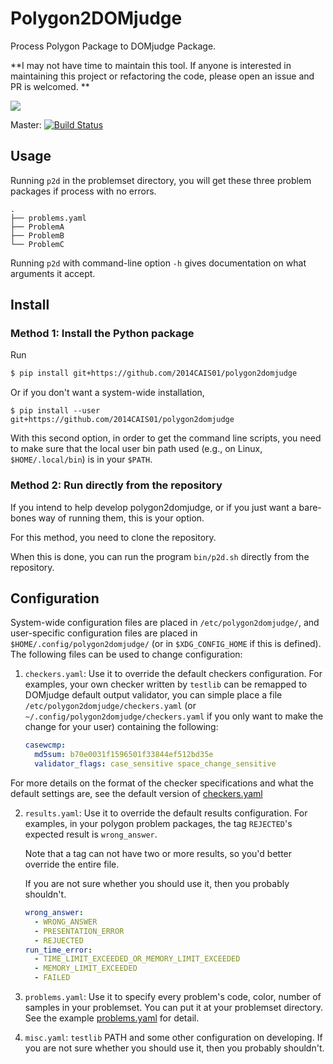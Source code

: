 # Polygon2DOMjudge

Process Polygon Package to DOMjudge Package.

**I may not have time to maintain this tool. If anyone is interested in maintaining this project or refactoring the code, please open an issue and PR is welcomed. **

![](https://img.shields.io/github/license/cubercsl/polygon2domjudge)

Master: [![Build Status](https://travis-ci.org/cubercsl/polygon2domjudge.svg?branch=master)](https://travis-ci.org/cubercsl/polygon2domjudge)

## Usage

Running `p2d` in the problemset directory, you will get these three problem packages if process with no errors.
```
.
├── problems.yaml
├── ProblemA
├── ProblemB
└── ProblemC
```
Running `p2d` with command-line option `-h` gives documentation on what arguments it accept.

## Install
### Method 1: Install the Python package

Run
```bash
$ pip install git+https://github.com/2014CAIS01/polygon2domjudge
```
Or if you don't want a system-wide installation,
```
$ pip install --user git+https://github.com/2014CAIS01/polygon2domjudge
```

With this second option, in order to get the command line scripts, you need to make sure that the local user bin path used (e.g., on Linux, `$HOME/.local/bin`) is in your `$PATH`.

### Method 2: Run directly from the repository

If you intend to help develop polygon2domjudge, or if you just want a bare-bones way of running them, this is your option.

For this method, you need to clone the repository.

When this is done, you can run the program `bin/p2d.sh` directly from the repository.

## Configuration
System-wide configuration files are placed in `/etc/polygon2domjudge/`, and user-specific configuration files are placed in `$HOME/.config/polygon2domjudge/` (or in `$XDG_CONFIG_HOME` if this is defined). The following files can be used to change configuration:

1. `checkers.yaml`: Use it to override the default checkers configuration. For examples, your own checker written by `testlib` can be remapped to DOMjudge default output validator, you can simple place a file `/etc/polygon2domjudge/checkers.yaml` (or `~/.config/polygon2domjudge/checkers.yaml` if you only want to make the change for your user) containing the following:
    ```yaml
    casewcmp:
      md5sum: b70e0031f1596501f33844ef512bd35e
      validator_flags: case_sensitive space_change_sensitive
    ```
For more details on the format of the checker specifications and what the default settings are, see the default version of [checkers.yaml](p2d/config/checkers.yaml)

2. `results.yaml`: Use it to override the default results configuration. For examples, in your polygon problem packages, the tag `REJECTED`'s expected result is `wrong_answer`.

    Note that a tag can not have two or more results, so you'd better override the entire file.

    If you are not sure whether you should use it, then you probably shouldn't.

    ```yaml
    wrong_answer:
      - WRONG_ANSWER
      - PRESENTATION_ERROR
      - REJUECTED
    run_time_error:
      - TIME_LIMIT_EXCEEDED_OR_MEMORY_LIMIT_EXCEEDED
      - MEMORY_LIMIT_EXCEEDED
      - FAILED
    ```

3. `problems.yaml`: Use it to specify every problem's code, color, number of samples in your problemset. You can put it at your problemset directory. See the example [problems.yaml](p2d/config/problems.yaml) for detail.

4. `misc.yaml`: `testlib` PATH and some other configuration on developing. If you are not sure whether you should use it, then you probably shouldn't.

